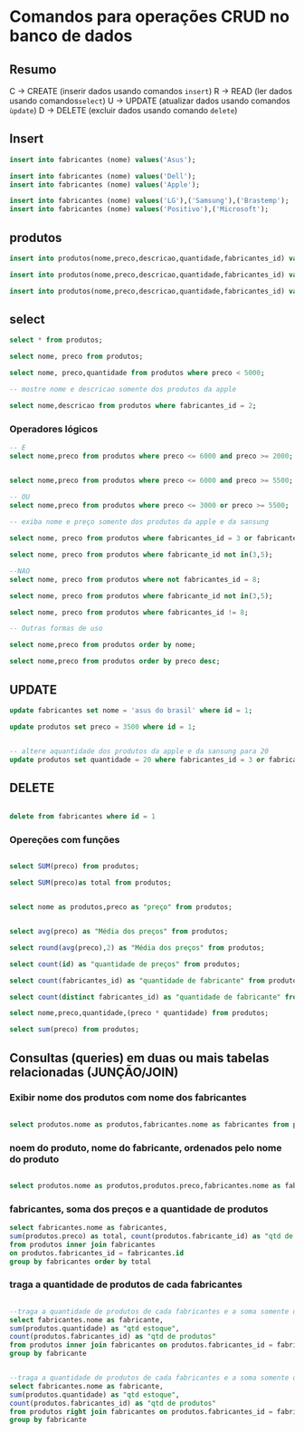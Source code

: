 # Comandos para operações CRUD no banco de dados    

## Resumo 

C -> CREATE (inserir dados usando comandos `insert`)
R -> READ (ler dados usando comandos`select`)
U -> UPDATE (atualizar dados usando comandos `ùpdate`)
D -> DELETE (excluir dados usando comando `delete`)

## Insert

```sql
insert into fabricantes (nome) values('Asus');

insert into fabricantes (nome) values('Dell');
insert into fabricantes (nome) values('Apple');

insert into fabricantes (nome) values('LG'),('Samsung'),('Brastemp');
insert into fabricantes (nome) values('Positivo'),('Microsoft');
```
## produtos

```sql
insert into produtos(nome,preco,descricao,quantidade,fabricantes_id) values("ultrabook", 3.500, "Equipamento de ultima geração", 7 , 2 );

insert into produtos(nome,preco,descricao,quantidade,fabricantes_id) values("Tablete Android", 1500.99, "Sistema operacional 14, tela de dez polegadas", 5 , 5 );

insert into produtos(nome,preco,descricao,quantidade,fabricantes_id) values("Geladeira", 5500, "Geladeira cinza de duas porta", 12 , 6 ),("iphone 14", 7000, "258 de memoria e 8 de ram", 14 , 3 ),("Ipad", 4400, "512 gb 16 ram", 15 , 3 );
```
## select

```sql
select * from produtos;

select nome, preco from produtos;

select nome, preco,quantidade from produtos where preco < 5000;

-- mostre nome e descricao somente dos produtos da apple

select nome,descricao from produtos where fabricantes_id = 2;
```
### Operadores lógicos
```sql
-- E
select nome,preco from produtos where preco <= 6000 and preco >= 2000;


select nome,preco from produtos where preco <= 6000 and preco >= 5500;

-- OU
select nome,preco from produtos where preco <= 3000 or preco >= 5500;
 
-- exiba nome e preço somente dos produtos da apple e da sansung

select nome, preco from produtos where fabricantes_id = 3 or fabricantes_id = 5;

select nome, preco from produtos where fabricante_id not in(3,5);

--NAO
select nome, preco from produtos where not fabricantes_id = 8;

select nome, preco from produtos where fabricante_id not in(3,5);

select nome, preco from produtos where fabricantes_id != 8;

-- Outras formas de uso

select nome,preco from produtos order by nome; 

select nome,preco from produtos order by preco desc;

```

## UPDATE
```sql
update fabricantes set nome = 'asus do brasil' where id = 1;

update produtos set preco = 3500 where id = 1;


-- altere aquantidade dos produtos da apple e da sansung para 20
update produtos set quantidade = 20 where fabricantes_id = 3 or fabricantes_id = 5;
```

## DELETE
```sql

delete from fabricantes where id = 1

```
### Opereções com funções  
```sql

select SUM(preco) from produtos;

select SUM(preco)as total from produtos;


select nome as produtos,preco as "preço" from produtos;


select avg(preco) as "Média dos preços" from produtos;

select round(avg(preco),2) as "Média dos preços" from produtos;

select count(id) as "quantidade de preços" from produtos;

select count(fabricantes_id) as "quantidade de fabricante" from produtos;

select count(distinct fabricantes_id) as "quantidade de fabricante" from produtos;

select nome,preco,quantidade,(preco * quantidade) from produtos;

select sum(preco) from produtos;

```
## Consultas (queries) em duas ou mais tabelas relacionadas (JUNÇÃO/JOIN)
### Exibir nome dos produtos com nome dos fabricantes

```sql

select produtos.nome as produtos,fabricantes.nome as fabricantes from produtos inner join fabricantes  on produtos.fabricantes_id = fabricantes.id;

```
### noem do produto, nome do fabricante, ordenados pelo nome do produto

```sql

select produtos.nome as produtos,produtos.preco,fabricantes.nome as fabricantes from produtos inner join fabricantes on produtos.fabricantes_id = fabricantes.id order by produtos; 
```

### fabricantes, soma dos preços e a quantidade de produtos
```sql
select fabricantes.nome as fabricantes,
sum(produtos.preco) as total, count(produtos.fabricante_id) as "qtd de produtos"
from produtos inner join fabricantes
on produtos.fabricantes_id = fabricantes.id
group by fabricantes order by total

```

### traga a quantidade de produtos de cada fabricantes
```sql

--traga a quantidade de produtos de cada fabricantes e a soma somente dos fabricantes que possuem produtos
select fabricantes.nome as fabricante,
sum(produtos.quantidade) as "qtd estoque",
count(produtos.fabricantes_id) as "qtd de produtos"
from produtos inner join fabricantes on produtos.fabricantes_id = fabricantes.id
group by fabricante


--traga a quantidade de produtos de cada fabricantes e a soma somente dos fabricantes que possuem produtos com os que nao possuem produtos 
select fabricantes.nome as fabricante,
sum(produtos.quantidade) as "qtd estoque",
count(produtos.fabricantes_id) as "qtd de produtos"
from produtos right join fabricantes on produtos.fabricantes_id = fabricantes.id
group by fabricante


```